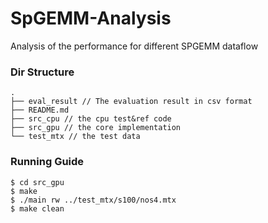 # SpGEMM-Analysis
Analysis of the performance for different SPGEMM dataflow

### Dir Structure

```
.
├── eval_result // The evaluation result in csv format
├── README.md 
├── src_cpu // the cpu test&ref code
├── src_gpu // the core implementation
└── test_mtx // the test data
```

### Running Guide

```
$ cd src_gpu
$ make
$ ./main rw ../test_mtx/s100/nos4.mtx
$ make clean
```


